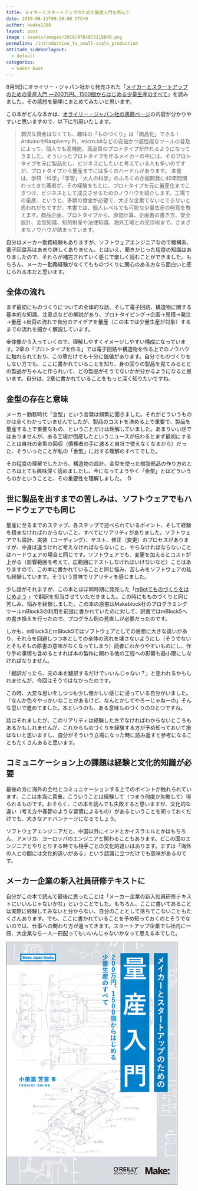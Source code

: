 ```yaml
---
title: メイカーとスタートアップのための量産入門を読んで
date: 2019-08-11T09:30:00 UTC+9
author: kwaka1208
layout: post
image : assets/images/2019/9784873118840.png
permalink: /introduction_to_small-scale_production
attitude_sidebarlayout:
  - default
categories:
  - maker book
---
```

8月9日にオライリー・ジャパン社から発売された「[メイカーとスタートアップのための量産入門 ―200万円、1500個からはじめる少量生産のすべて](https://www.oreilly.co.jp/books/9784873118840/)」を読みました。その感想を簡単にまとめてみたいと思います。

この本がどんな本かは、[オライリー・ジャパン社の書籍ページ](https://www.oreilly.co.jp/books/9784873118840/)の内容が分かりやすいと思いますので、以下に引用いたします。

> 潤沢な資金はなくても、趣味の「ものづくり」は「商品化」できる！
> ArduinoやRaspberry Pi、micro:bitなどの安価かつ高性能なツールの普及によって、個人でも高機能、高品質のプロトタイプが作れるようになってきました。そういったプロトタイプを作るメイカーの中には、そのプロトタイプを元に製品化し、ビジネスにしたいと考えている人も多いのですが、プロトタイプから量産までには多くのハードルがあります。
> 本書は、学研「科学」「学習」「大人の科学」のふろくの企画開発に40年間関わってきた著者が、その経験をもとに、プロトタイプを元に量産化までこぎつけ、ビジネスとして成立させるためのノウハウを紹介します。工場での量産、というと、多額の資金が必要で、大きな企業でないとできないと思われがちですが、本書では、個人レベルでも可能な少量生産の極意を教えます。商品企画、プロトタイプから、原価計算、企画書の書き方、安全設計、金型知識、知的財産や法律知識、海外工場との交渉術まで、さまざまなノウハウが詰まっています。

自分はメーカー勤務経験もありますが、ソフトウェアエンジニアなので機構系、電子回路系はあまり詳しくありません。とはいえ、聞きかじった程度の知識はありましたので、それらが補完されていく感じで楽しく読むことができました。もちろん、メーカー勤務経験がなくてもものづくりに関心のある方なら面白いと感じられる本だと思います。

## 全体の流れ
まず最初にものづくりについての全体的な話、そして電子回路、構造物に関する基本的な知識、注意点などの解説があり、プロトタイピング→企画→見積→発注→量産→出荷の流れで自分のアイデアを量産（この本では少量生産が対象）するまでの流れを細かく解説しています。

全体像から入っていくので、理解しやすくイメージしやすい構成になっています。2章の「プロトタイプを作る」では電子回路や構造物を作る上でのノウハウに触れられており、この章だけでも十分に価値があります。自分でものづくりをしない方でも、ここに書かれていることを知り、身の回りの製品を見てみるとどの製品がちゃんと作られいて、どの製品がそうでないかが分かるようになると思います。自分は、2章に書かれていることをもっと深く知りたいですね。

## 金型の存在と意味
メーカー勤務時代「金型」という言葉は頻繁に聞きました。それがどういうものかは全くわかっていませんでしたが、製品のコストを決める上で重要で、製品を量産する上で重要なもの、ということだけは理解していました。あまりいい話ではありませんが、ある工場が倒産したというニュースが伝わるとまず最初にすることは自社の金型の回収（債権者の手に渡ると自社で使えなくなるから）だった、そういったことが私の「金型」に対する理解のすべてでした。

その程度の理解でしたから、構造物の設計、金型を使った樹脂部品の作り方のところはとても興味深く読めましたし、今になってようやく「金型」とはどういうものかということと、その重要性を理解しました。 :D

## 世に製品を出すまでの苦しみは、ソフトウェアでもハードウェアでも同じ
量産に至るまでのステップ、各ステップで述べられているポイント、そして経験を積まなければわからないこと、すべてにリアリティがありました。ソフトウェアでも設計、実装（コーディング）、テスト、修正（変更）のプロセスがありますが、中身は違うけれど考えなければならないこと、やらなければならないことはハードウェアの場合と同じです。ソフトウェアでも、変更を加えるとコストが上がる（影響範囲を考えて、広範囲にテストしなければいけないなど）ことはありますので、この本に書かれていることと同じ悩み、苦しみをソフトウェアの私も経験しています。そういう意味でリアリティを感じました。

少し話がそれますが、この本とほぼ同時期に発売した「[mBotでものづくりをはじめよう](https://www.oreilly.co.jp/books/9784873118796/) 」で翻訳を担当させていただきました。この時にもものづくりと同じ苦しみ、悩みを経験しました。この本の原書はMakeblock社のプログラミングツールmBlock3の利用を前提に書かれていたのに対して、訳書ではmBlock5への書き換えを行ったので、プログラム例の見直しが必要だったのです。

しかも、mBlock3とmBlock5ではソフトウェアとしての思想に大きな違いがあり、それらを回避しつつ本としての全体の流れを壊さないようにし（そうでないとそもそもの原書の意味がなくなってしまう）読者にわかりやすいものにし、作り手の事情も含めるとすれば本の製作に関わる他の工程への影響も最小限にしなければなりません。

「翻訳だったら、元の本を翻訳するだけでいいんじゃない？」と思われるかもしれませんが、今回はそうではなかったのです。

この時、大変な思いをしつつも少し懐かしい感じに浸っている自分がいました。「なんか色々やっかいなことがあるけど、なんとかしてやろーじゃねーの」そんな思いで進めてました。本というのも、ある意味ものづくりのひとつですね。

話はそれましたが、このリアリティは経験した方でなければわからないところもあるかもしれませんが、これからものづくりを経験する方が予め知っておいて損はないと思いますし、自分がそういう立場になった時に読み返すと参考になることもたくさんあると思います。

## コミュニケーション上の課題は経験と文化的知識が必要
最後の方に海外の会社とコミュニケーションする上でのポイントが触れられています、ここは本当に貴重。こういうことは経験して（つまり何度か失敗して）得られるものです。おそらく、この本を読んでも失敗すると思いますが、文化的な違い（考え方や春節のような習慣によるもの）があるということを知っておくだけでも、大きなアドバンテージになるでしょう。

ソフトウェアエンジニアだと、中国以外にインドとかイスラエルとかはもちろん、アメリカ、ヨーロッパのエンジニアと関わることもあります。どこの国のエンジニアとやりとりする時でも相手ごとの文化的違いはあります。まずは「海外の人との間には文化的違いがある」という認識に立つだけでも意味があるのです。

## メーカー企業の新入社員研修テキストに
自分がこの本で読んで最後に思ったことは「メーカー企業の新入社員研修テキストにいいんじゃないかな」ということでした。もちろん、ここに書いてあることは実際に経験してみないと分からない、自分のこととして落ちてこないこともたくさんあります。でも、ここに書かれていることを予め知っておくのとそうでないのでは、仕事への関わり方が違ってきます。スタートアップ企業でも社内に一冊、大企業なら一人一冊配ってもいいんじゃないかなって思える本でした。

![メイカーとスタートアップのための量産入門 ―200万円、1500個からはじめる少量生産のすべて](/assets/images/2019/9784873118840.png)

